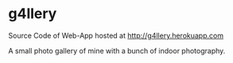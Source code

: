 # g4llery
Source Code of Web-App hosted at http://g4llery.herokuapp.com

A small photo gallery of mine with a bunch of indoor photography.
